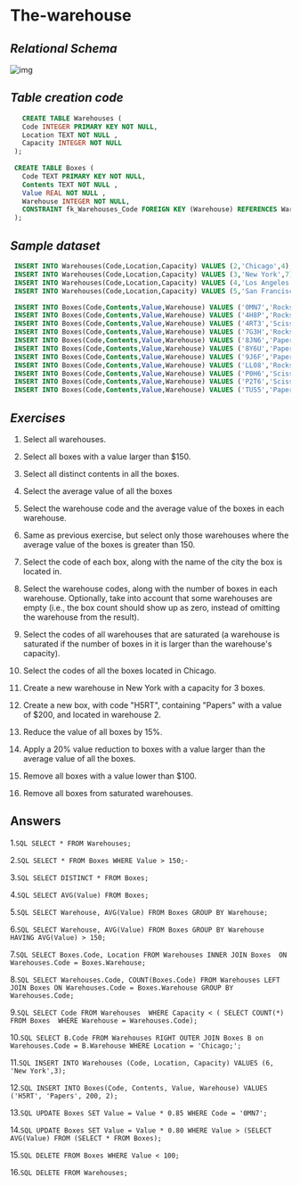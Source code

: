 # The-warehouse

## *Relational Schema*
![img](https://upload.wikimedia.org/wikipedia/commons/4/47/Sql_warehouse.png)

## *Table creation code*
```SQL 
   CREATE TABLE Warehouses (
   Code INTEGER PRIMARY KEY NOT NULL,
   Location TEXT NOT NULL ,
   Capacity INTEGER NOT NULL 
 );
 
 CREATE TABLE Boxes (
   Code TEXT PRIMARY KEY NOT NULL,
   Contents TEXT NOT NULL ,
   Value REAL NOT NULL ,
   Warehouse INTEGER NOT NULL, 
   CONSTRAINT fk_Warehouses_Code FOREIGN KEY (Warehouse) REFERENCES Warehouses(Code)
 );
 ```
## *Sample dataset*
```SQL INSERT INTO Warehouses(Code,Location,Capacity) VALUES (1,'Chicago',3);
 INSERT INTO Warehouses(Code,Location,Capacity) VALUES (2,'Chicago',4);
 INSERT INTO Warehouses(Code,Location,Capacity) VALUES (3,'New York',7);
 INSERT INTO Warehouses(Code,Location,Capacity) VALUES (4,'Los Angeles',2);
 INSERT INTO Warehouses(Code,Location,Capacity) VALUES (5,'San Francisco',8);

 INSERT INTO Boxes(Code,Contents,Value,Warehouse) VALUES ('0MN7','Rocks',180,3);
 INSERT INTO Boxes(Code,Contents,Value,Warehouse) VALUES ('4H8P','Rocks',250,1);
 INSERT INTO Boxes(Code,Contents,Value,Warehouse) VALUES ('4RT3','Scissors',190,4);
 INSERT INTO Boxes(Code,Contents,Value,Warehouse) VALUES ('7G3H','Rocks',200,1);
 INSERT INTO Boxes(Code,Contents,Value,Warehouse) VALUES ('8JN6','Papers',75,1);
 INSERT INTO Boxes(Code,Contents,Value,Warehouse) VALUES ('8Y6U','Papers',50,3);
 INSERT INTO Boxes(Code,Contents,Value,Warehouse) VALUES ('9J6F','Papers',175,2);
 INSERT INTO Boxes(Code,Contents,Value,Warehouse) VALUES ('LL08','Rocks',140,4);
 INSERT INTO Boxes(Code,Contents,Value,Warehouse) VALUES ('P0H6','Scissors',125,1);
 INSERT INTO Boxes(Code,Contents,Value,Warehouse) VALUES ('P2T6','Scissors',150,2);
 INSERT INTO Boxes(Code,Contents,Value,Warehouse) VALUES ('TU55','Papers',90,5);
```

## *Exercises*
1. Select all warehouses.

2. Select all boxes with a value larger than $150.

3. Select all distinct contents in all the boxes.

4. Select the average value of all the boxes

5. Select the warehouse code and the average value of the boxes in each warehouse.

6. Same as previous exercise, but select only those warehouses where the average value of the boxes is greater than 150.

7. Select the code of each box, along with the name of the city the box is located in.

8. Select the warehouse codes, along with the number of boxes in each warehouse. Optionally, take into account that some warehouses are empty (i.e., the box count should show up as zero, instead of omitting the warehouse from the result).

9. Select the codes of all warehouses that are saturated (a warehouse is saturated if the number of boxes in it is larger than the warehouse's capacity).

10. Select the codes of all the boxes located in Chicago.

11. Create a new warehouse in New York with a capacity for 3 boxes.

12. Create a new box, with code "H5RT", containing "Papers" with a value of $200, and located in warehouse 2.

13. Reduce the value of all boxes by 15%.

14. Apply a 20% value reduction to boxes with a value larger than the average value of all the boxes.

15. Remove all boxes with a value lower than $100.

16. Remove all boxes from saturated warehouses.

## Answers

1.```SQL SELECT * FROM Warehouses;```

2.```SQL SELECT * FROM Boxes WHERE Value > 150;-```

3.```SQL SELECT DISTINCT * FROM Boxes;```

4.```SQL SELECT AVG(Value) FROM Boxes;```

5.```SQL SELECT Warehouse, AVG(Value) FROM Boxes GROUP BY Warehouse;```

6.```SQL SELECT Warehouse, AVG(Value) FROM Boxes GROUP BY Warehouse HAVING AVG(Value) > 150;```

7.```SQL SELECT Boxes.Code, Location FROM Warehouses INNER JOIN Boxes  ON Warehouses.Code = Boxes.Warehouse;```

8.```SQL SELECT Warehouses.Code, COUNT(Boxes.Code) FROM Warehouses LEFT JOIN Boxes ON Warehouses.Code = Boxes.Warehouse GROUP BY Warehouses.Code;```

9.```SQL SELECT Code FROM Warehouses  WHERE Capacity < ( SELECT COUNT(*)  FROM Boxes  WHERE Warehouse = Warehouses.Code);```

10.```SQL SELECT B.Code FROM Warehouses RIGHT OUTER JOIN Boxes B on Warehouses.Code = B.Warehouse WHERE Location = 'Chicago;';```

11.```SQL INSERT INTO Warehouses (Code, Location, Capacity) VALUES (6, 'New York',3);```

12.```SQL INSERT INTO Boxes(Code, Contents, Value, Warehouse) VALUES ('H5RT', 'Papers', 200, 2);```

13.```SQL UPDATE Boxes SET Value = Value * 0.85 WHERE Code = '0MN7';```

14.```SQL UPDATE Boxes SET Value = Value * 0.80 WHERE Value > (SELECT AVG(Value) FROM (SELECT * FROM Boxes);```

15.```SQL DELETE FROM Boxes WHERE Value < 100;```

16.```SQL DELETE FROM Warehouses;``` 
